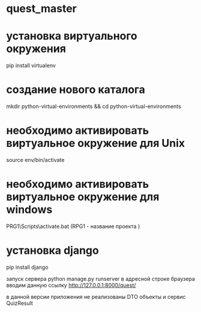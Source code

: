 # quest_master
# установка виртуального окружения
pip install virtualenv

# создание нового каталога
mkdir python-virtual-environments && cd python-virtual-environments
# необходимо активировать виртуальное окружение  для Unix 
source env/bin/activate
# необходимо активировать виртуальное окружение  для windows 
PRG1\Scripts\activate.bat     (RPG1 - название проекта )
# установка django 
pip install django

запуск сервера python manage.py runserver 
в адресной строке браузера вводим данную ссылку http://127.0.0.1:8000/quest/

в данной версии приложения не реализованы DTO объекты и сервис QuizResult
